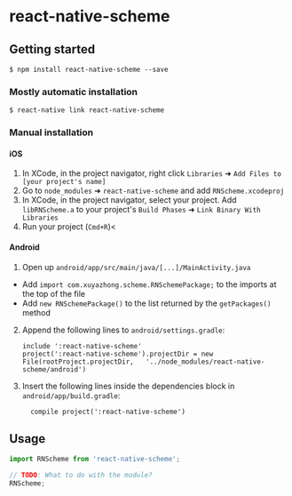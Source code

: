 
# react-native-scheme

## Getting started

`$ npm install react-native-scheme --save`

### Mostly automatic installation

`$ react-native link react-native-scheme`

### Manual installation


#### iOS

1. In XCode, in the project navigator, right click `Libraries` ➜ `Add Files to [your project's name]`
2. Go to `node_modules` ➜ `react-native-scheme` and add `RNScheme.xcodeproj`
3. In XCode, in the project navigator, select your project. Add `libRNScheme.a` to your project's `Build Phases` ➜ `Link Binary With Libraries`
4. Run your project (`Cmd+R`)<

#### Android

1. Open up `android/app/src/main/java/[...]/MainActivity.java`
  - Add `import com.xuyazhong.scheme.RNSchemePackage;` to the imports at the top of the file
  - Add `new RNSchemePackage()` to the list returned by the `getPackages()` method
2. Append the following lines to `android/settings.gradle`:
  	```
  	include ':react-native-scheme'
  	project(':react-native-scheme').projectDir = new File(rootProject.projectDir, 	'../node_modules/react-native-scheme/android')
  	```
3. Insert the following lines inside the dependencies block in `android/app/build.gradle`:
  	```
      compile project(':react-native-scheme')
  	```


## Usage
```javascript
import RNScheme from 'react-native-scheme';

// TODO: What to do with the module?
RNScheme;
```
  